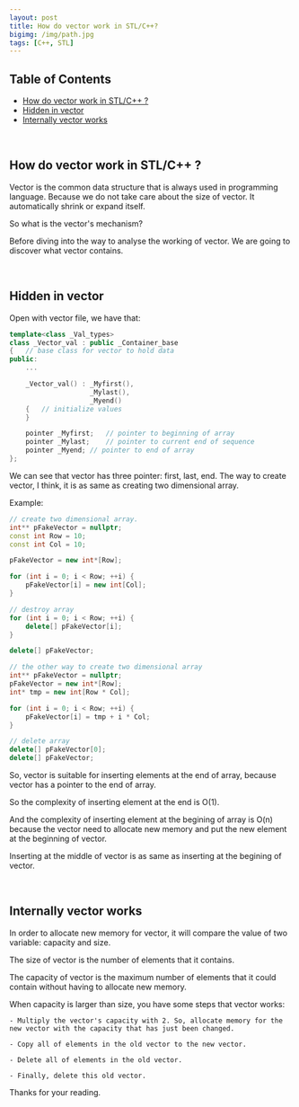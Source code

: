 ```yaml
---
layout: post
title: How do vector work in STL/C++?
bigimg: /img/path.jpg
tags: [C++, STL]
---
```


## Table of Contents
- [How do vector work in STL/C++ ?](#how-do-vector-work-in-STL/C++)
- [Hidden in vector](#hidden-in-vector)
- [Internally vector works](#internally-vector-works)

<br>

## How do vector work in STL/C++ ?

Vector is the common data structure that is always used in programming language. Because we do not take care about the size of vector. It automatically shrink or expand itself. 

So what is the vector's mechanism?

Before diving into the way to analyse the working of vector. We are going to discover what vector contains. 

<br>

## Hidden in vector

Open with vector file, we have that: 

```C++
template<class _Val_types>
class _Vector_val : public _Container_base
{	// base class for vector to hold data
public:
	...

	_Vector_val() : _Myfirst(),
		            _Mylast(),
		            _Myend()
	{	// initialize values
	}

	pointer _Myfirst;	// pointer to beginning of array
	pointer _Mylast;	// pointer to current end of sequence
	pointer _Myend;	// pointer to end of array
};
```

We can see that vector has three pointer: first, last, end. The way to create vector, I think, it is as same as creating two dimensional array. 

Example: 

```C++
// create two dimensional array.
int** pFakeVector = nullptr; 
const int Row = 10;
const int Col = 10;

pFakeVector = new int*[Row];

for (int i = 0; i < Row; ++i) {
	pFakeVector[i] = new int[Col];
}

// destroy array
for (int i = 0; i < Row; ++i) {
	delete[] pFakeVector[i];
}

delete[] pFakeVector;

// the other way to create two dimensional array
int** pFakeVector = nullptr; 
pFakeVector = new int*[Row];
int* tmp = new int[Row * Col];

for (int i = 0; i < Row; ++i) {
	pFakeVector[i] = tmp + i * Col;
}

// delete array
delete[] pFakeVector[0];
delete[] pFakeVector;

```

So, vector is suitable for inserting elements at the end of array, because vector has a pointer to the end of array. 

So the complexity of inserting element at the end is O(1).

And the complexity of inserting element at the begining of array is O(n) because the vector need to allocate new memory and put the new element at the beginning of vector. 

Inserting at the middle of vector is as same as inserting at the begining of vector. 

<br>

## Internally vector works

In order to allocate new memory for vector, it will compare the value of two variable: capacity and size. 

The size of vector is the number of elements that it contains. 

The capacity of vector is the maximum number of elements that it could contain without having to allocate new memory. 

When capacity is larger than size, you have some steps that vector works:

	- Multiply the vector's capacity with 2. So, allocate memory for the new vector with the capacity that has just been changed. 
  
    - Copy all of elements in the old vector to the new vector. 
  
    - Delete all of elements in the old vector. 

    - Finally, delete this old vector. 


Thanks for your reading.